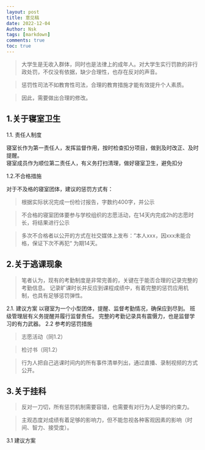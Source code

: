 ```yaml
---
layout: post
title: 意见稿
date: 2022-12-04
Author: Nsk 
tags: [markdown]
comments: true
toc: true
---
```

> 大学生是无收入群体，同时也是法律上的成年人。对大学生实行罚款的非行政处罚，不仅没有依据，缺少合理性，也存在反对的声音。

>惩罚性司法不如教育性司法，合理的教育措施才能有效提升个人素质。

>因此，需要做出合理的修改。

## 1.关于寝室卫生

1.1. 责任人制度

寝室长作为第一责任人，发挥监督作用，按时检查扣分项目，做到及时改正、及时提醒。<br>
寝室成员作为顺位第二责任人，有义务打扫清理，做好寝室卫生，避免扣分<br>


1.2.不合格措施

对于不及格的寝室团体，建议的惩罚方式有：<br>

>根据实际状况完成一份检讨报告，字数约400字，并公示<br>

>不合格的寝室团体要参与学校组织的志愿活动，在14天内完成2h的志愿时长，将结果进行公示<br>

>多次不合格者以公开的方式在社交媒体上发布：”本人xxx，因xxx未能合格，保证下次不再犯“ 为期14天。

## 2.关于逃课现象
>笔者认为，现有的考勤制度是非常完善的，关键在于能否合理的记录完整的考勤信息。
>记录旷课时长并反应到课程成绩中，有着完整的惩罚应用机制，也具有足够惩罚弹性。

2.1.  建议方案
以寝室为一个小型团体，提醒、监督考勤情况，确保应到尽到。
班级管理层有义务提醒并履行监督责任。
完整的考勤记录具有震慑力，也是监督学习的有力武器。
2.2   参考的惩罚措施
 >志愿活动（同1.2）
 
 >检讨书（同1.2）
 
 >行为人把自己逃课时间内的所有事件清单列出，通过直播、录制视频的方式公开。

## 3.关于挂科
>反对一刀切，所有惩罚机制需要容错，也需要有对行为人足够的约束力。

>主观态度对成绩有着足够的影响力，但不能忽视各种客观因素的影响（时间、智力、接受度）。

3.1 建议方案

